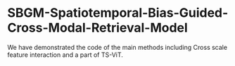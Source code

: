 # SBGM-Spatiotemporal-Bias-Guided-Cross-Modal-Retrieval-Model
We have demonstrated the code of the main methods including Cross scale feature interaction and a part of TS-ViT.
